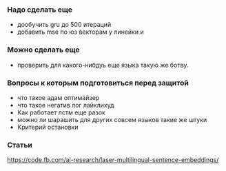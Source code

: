 ### Надо сделать  еще 

- дообучить gru до 500 итераций
- добавить mse по юз  векторам у линейки и 

### Можно сделать еще

- проверить для какого-нибдуь  еще языка такую же ботву. 


### Вопросы к которым подготовиться перед защитой

- что такое адам оптимайзер
- что такое негатив лог  лайклихуд
- Как работает  лстм еще разок
- можно ли шарашить для других совсем языков такие же штуки
- Критерий остановки


### Статьи
https://code.fb.com/ai-research/laser-multilingual-sentence-embeddings/